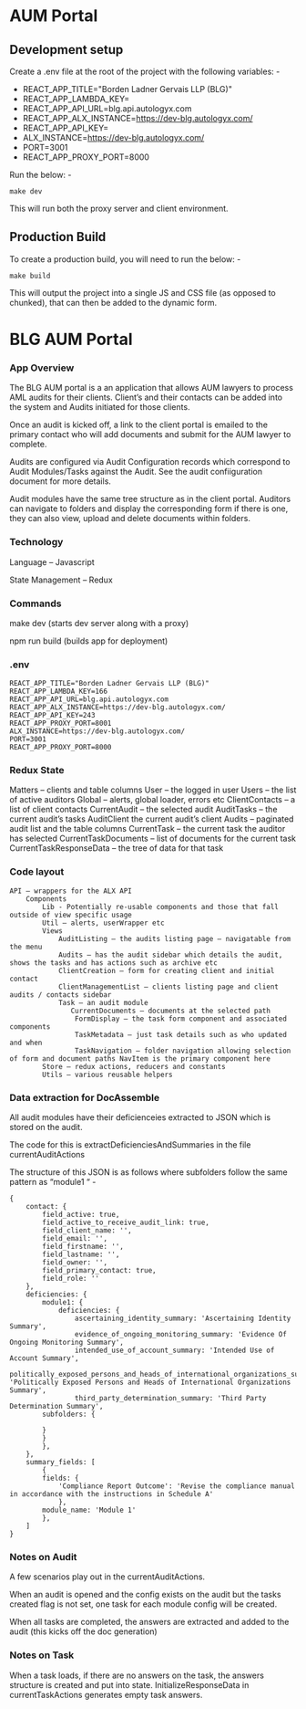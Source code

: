 # AUM Portal

## Development setup

Create a .env file at the root of the project with the following variables: -

- REACT_APP_TITLE="Borden Ladner Gervais LLP (BLG)"
- REACT_APP_LAMBDA_KEY=
- REACT_APP_API_URL=blg.api.autologyx.com
- REACT_APP_ALX_INSTANCE=https://dev-blg.autologyx.com/
- REACT_APP_API_KEY=
- ALX_INSTANCE=https://dev-blg.autologyx.com/
- PORT=3001
- REACT_APP_PROXY_PORT=8000

Run the below: -

```
make dev
```

This will run both the proxy server and client environment.

## Production Build

To create a production build, you will need to run the below: -

```
make build
```

This will output the project into a single JS and CSS file (as opposed to chunked), that can then be added to the dynamic form.

# BLG AUM Portal 

 

### App Overview 

The BLG AUM portal is a an application that allows AUM lawyers to process AML audits for their clients. Client’s and their contacts can be added into the system and Audits initiated for those clients.  

Once an audit is kicked off, a link to the client portal is emailed to the primary contact who will add documents and submit for the AUM lawyer to complete. 

Audits are configured via Audit Configuration records which correspond to Audit Modules/Tasks against the Audit. See the audit confiiguration document for more details. 

Audit modules have the same tree structure as in the client portal. Auditors can navigate to folders and display the corresponding form if there is one, they can also view, upload and delete documents within folders. 

### Technology 

Language – Javascript 

State Management – Redux 

### Commands 

make dev (starts dev server along with a proxy) 

npm run build (builds app for deployment) 

### .env 
```
REACT_APP_TITLE="Borden Ladner Gervais LLP (BLG)" 
REACT_APP_LAMBDA_KEY=166 
REACT_APP_API_URL=blg.api.autologyx.com 
REACT_APP_ALX_INSTANCE=https://dev-blg.autologyx.com/ 
REACT_APP_API_KEY=243 
REACT_APP_PROXY_PORT=8001 
ALX_INSTANCE=https://dev-blg.autologyx.com/ 
PORT=3001 
REACT_APP_PROXY_PORT=8000 
```

### Redux State 

 

Matters – clients and table columns 
User – the logged in user 
Users – the list of active auditors 
Global – alerts, global loader, errors etc 
ClientContacts – a list of client contacts 
CurrentAudit – the selected audit 
AuditTasks – the current audit’s tasks 
AuditClient the current audit’s client 
Audits – paginated audit list and the table columns 
CurrentTask – the current task the auditor has selected 
CurrentTaskDocuments – list of documents for the current task 
CurrentTaskResponseData – the tree of data for that task 


### Code layout 
```
API – wrappers for the ALX API 
    Components 
        Lib - Potentially re-usable components and those that fall outside of view specific usage 
        Util – alerts, userWrapper etc 
        Views  
            AuditListing – the audits listing page – navigatable from the menu 
            Audits – has the audit sidebar which details the audit, shows the tasks and has actions such as archive etc 
            ClientCreation – form for creating client and initial contact 
            ClientManagementList – clients listing page and client audits / contacts sidebar 
            Task – an audit module 
               CurrentDocuments – documents at the selected path 
                FormDisplay – the task form component and associated components 
                TaskMetadata – just task details such as who updated and when 
                TaskNavigation – folder navigation allowing selection of form and document paths NavItem is the primary component here 
        Store – redux actions, reducers and constants 
        Utils – various reusable helpers 
````

### Data extraction for DocAssemble 

All audit modules have their deficienceies extracted to JSON which is stored on the audit.  

The code for this is extractDeficienciesAndSummaries in the file currentAuditActions 

The structure of this JSON is as follows where subfolders follow the same pattern as “module1 “ - 
```
{ 
    contact: { 
        field_active: true, 
        field_active_to_receive_audit_link: true, 
        field_client_name: '', 
        field_email: '', 
        field_firstname: '', 
        field_lastname: '', 
        field_owner: '', 
        field_primary_contact: true, 
        field_role: '' 
    }, 
    deficiencies: { 
        module1: { 
            deficiencies: { 
                ascertaining_identity_summary: 'Ascertaining Identity Summary', 
                evidence_of_ongoing_monitoring_summary: 'Evidence Of Ongoing Monitoring Summary', 
                intended_use_of_account_summary: 'Intended Use of Account Summary', 
                politically_exposed_persons_and_heads_of_international_organizations_summary: 'Politically Exposed Persons and Heads of International Organizations Summary', 
                third_party_determination_summary: 'Third Party Determination Summary', 
        subfolders: { 

        } 
        } 
        }, 
    }, 
    summary_fields: [ 
        { 
        fields: { 
            'Compliance Report Outcome': 'Revise the compliance manual in accordance with the instructions in Schedule A' 
            }, 
        module_name: 'Module 1' 
        }, 
    ] 
} 

```
 

### Notes on Audit 

A few scenarios play out in the currentAuditActions. 

When an audit is opened and the config exists on the audit but the tasks created flag is not set, one task for each module config will be created. 

When all tasks are completed, the answers are extracted and added to the audit (this kicks off the doc generation) 

### Notes on Task 

When a task loads, if there are no answers on the task, the answers structure is created and put into state. InitializeResponseData in currentTaskActions generates empty task answers. 

 